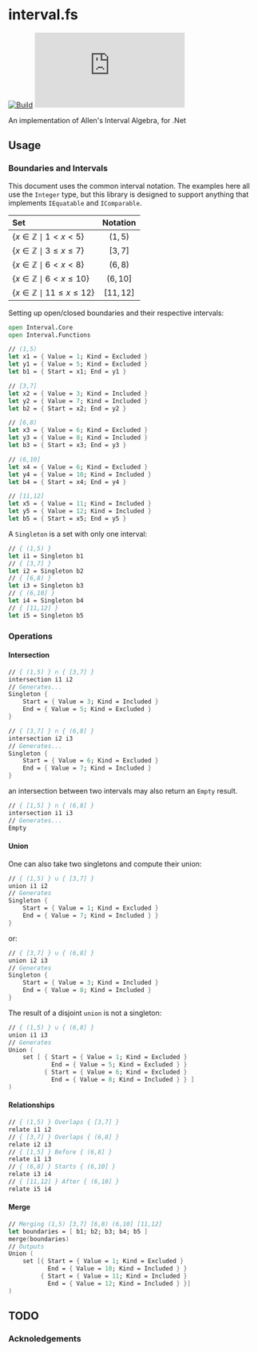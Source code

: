 # interval.fs

[![Build](https://github.com/mtrsk/interval.fs/actions/workflows/build.yml/badge.svg)](https://github.com/mtrsk/interval.fs/actions/workflows/build.yml)
![Nuget](https://img.shields.io/nuget/v/interval.fs)

An implementation of Allen's Interval Algebra, for .Net

## Usage

### Boundaries and Intervals

This document uses the common interval notation. The examples here all use the `Integer` type, but this library is designed to support anything that implements `IEquatable` and `IComparable`.

<center>

|     Set       |   Notation    |
| :---          |     :---:     |
| $`\{ x \in \mathbb{Z} \mid 1 \lt x \lt 5 \}`$ | $(1,5)$ |
| $`\{ x \in \mathbb{Z} \mid 3 \leq x \leq 7 \}`$ | $[3,7]$ |
| $`\{ x \in \mathbb{Z} \mid 6 \lt x \lt 8 \}`$ | $(6,8)$ |
| $`\{ x \in \mathbb{Z} \mid 6 \lt x \leq 10 \}`$ | $(6,10]$ |
| $`\{ x \in \mathbb{Z} \mid 11 \leq x \leq 12 \}`$ | $[11,12]$ |

</center>

Setting up open/closed boundaries and their respective intervals:

```fsharp
open Interval.Core
open Interval.Functions

// (1,5)
let x1 = { Value = 1; Kind = Excluded }
let y1 = { Value = 5; Kind = Excluded }
let b1 = { Start = x1; End = y1 }

// [3,7]
let x2 = { Value = 3; Kind = Included }
let y2 = { Value = 7; Kind = Included }
let b2 = { Start = x2; End = y2 }

// [6,8)
let x3 = { Value = 6; Kind = Excluded }
let y3 = { Value = 8; Kind = Included }
let b3 = { Start = x3; End = y3 }

// (6,10]
let x4 = { Value = 6; Kind = Excluded }
let y4 = { Value = 10; Kind = Included }
let b4 = { Start = x4; End = y4 }

// [11,12]
let x5 = { Value = 11; Kind = Included }
let y5 = { Value = 12; Kind = Included }
let b5 = { Start = x5; End = y5 }
```
A `Singleton` is a set with only one interval:
```fsharp
// { (1,5) }
let i1 = Singleton b1
// { [3,7] }
let i2 = Singleton b2
// { [6,8) }
let i3 = Singleton b3
// { (6,10] }
let i4 = Singleton b4
// { [11,12] }
let i5 = Singleton b5
```

### Operations

#### Intersection

```fsharp
// { (1,5) } ∩ { [3,7] }
intersection i1 i2
// Generates...
Singleton {
    Start = { Value = 3; Kind = Included }
    End = { Value = 5; Kind = Excluded }
}
```

```fsharp
// { [3,7] } ∩ { (6,8] }
intersection i2 i3
// Generates...
Singleton {
    Start = { Value = 6; Kind = Excluded }
    End = { Value = 7; Kind = Included }
}
```

an intersection between two intervals may also return an `Empty` result.
```fsharp
// { [1,5] } ∩ { (6,8] }
intersection i1 i3
// Generates...
Empty
```

#### Union

One can also take two singletons and compute their union:
```fsharp
// { (1,5) } ∪ { [3,7] }
union i1 i2
// Generates
Singleton {
    Start = { Value = 1; Kind = Excluded }
    End = { Value = 7; Kind = Included } }
}
```
or:
```fsharp
// { [3,7] } ∪ { (6,8] }
union i2 i3
// Generates
Singleton {
    Start = { Value = 3; Kind = Included }
    End = { Value = 8; Kind = Included }
}
```
The result of a disjoint `union` is not a singleton:
```fsharp
// { (1,5) } ∪ { (6,8] }
union i1 i3
// Generates
Union (
    set [ { Start = { Value = 1; Kind = Excluded }
            End = { Value = 5; Kind = Excluded } }
          { Start = { Value = 6; Kind = Excluded }
            End = { Value = 8; Kind = Included } } ]
)
```

#### Relationships

```fsharp
// { (1,5) } Overlaps { [3,7] }
relate i1 i2
// { [3,7] } Overlaps { (6,8] }
relate i2 i3
// { [1,5] } Before { (6,8] } 
relate i1 i3
// { (6,8] } Starts { (6,10] }
relate i3 i4
// { [11,12] } After { (6,10] }
relate i5 i4
```

#### Merge

```fsharp
// Merging (1,5) [3,7] [6,8) (6,10] [11,12] 
let boundaries = [ b1; b2; b3; b4; b5 ]
merge(boundaries)
// Outputs
Union (
    set [{ Start = { Value = 1; Kind = Excluded }
           End = { Value = 10; Kind = Included } }
         { Start = { Value = 11; Kind = Included }
           End = { Value = 12; Kind = Included } }]
)
```

## TODO

### Acknoledgements


